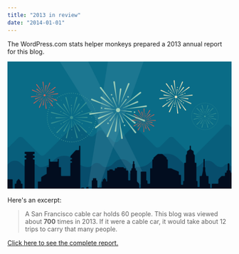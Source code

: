 ```yaml
---
title: "2013 in review"
date: "2014-01-01"
---
```


The WordPress.com stats helper monkeys prepared a 2013 annual report for this blog.

[![](images/2012-emailteaser.png)](http://alexhedley.wordpress.com/2013/annual-report/)

Here's an excerpt:

> A San Francisco cable car holds 60 people. This blog was viewed about **700** times in 2013. If it were a cable car, it would take about 12 trips to carry that many people.

[Click here to see the complete report.](http://alexhedley.wordpress.com/2013/annual-report/)
